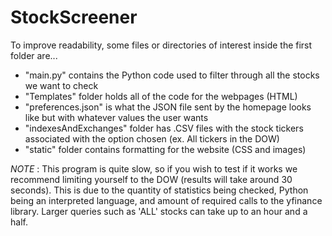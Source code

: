 # StockScreener

To improve readability, some files or directories of interest inside the first folder are...
- "main.py" contains the Python code used to filter through all the stocks we want to check
- "Templates" folder holds all of the code for the webpages (HTML)
- "preferences.json" is what the JSON file sent by the homepage looks like but with whatever values the user wants
- "indexesAndExchanges" folder has .CSV files with the stock tickers associated with the option chosen (ex. All tickers in the DOW)
- "static" folder contains formatting for the website (CSS and images)


*NOTE* : This program is quite slow, so if you wish to test if it works we recommend limiting yourself to the DOW (results will take around 30 seconds).
  This is due to the quantity of statistics being checked, Python being an interpreted language, and amount of required calls to the yfinance library.
  Larger queries such as 'ALL' stocks can take up to an hour and a half.
